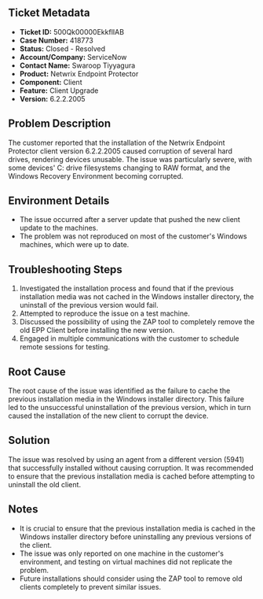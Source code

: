 ## Ticket Metadata
- **Ticket ID:** 500Qk00000EkkflIAB
- **Case Number:** 418773
- **Status:** Closed - Resolved
- **Account/Company:** ServiceNow
- **Contact Name:** Swaroop Tiyyagura
- **Product:** Netwrix Endpoint Protector
- **Component:** Client
- **Feature:** Client Upgrade
- **Version:** 6.2.2.2005

## Problem Description
The customer reported that the installation of the Netwrix Endpoint Protector client version 6.2.2.2005 caused corruption of several hard drives, rendering devices unusable. The issue was particularly severe, with some devices' C: drive filesystems changing to RAW format, and the Windows Recovery Environment becoming corrupted.

## Environment Details
- The issue occurred after a server update that pushed the new client update to the machines.
- The problem was not reproduced on most of the customer's Windows machines, which were up to date.

## Troubleshooting Steps
1. Investigated the installation process and found that if the previous installation media was not cached in the Windows installer directory, the uninstall of the previous version would fail.
2. Attempted to reproduce the issue on a test machine.
3. Discussed the possibility of using the ZAP tool to completely remove the old EPP Client before installing the new version.
4. Engaged in multiple communications with the customer to schedule remote sessions for testing.

## Root Cause
The root cause of the issue was identified as the failure to cache the previous installation media in the Windows installer directory. This failure led to the unsuccessful uninstallation of the previous version, which in turn caused the installation of the new client to corrupt the device.

## Solution
The issue was resolved by using an agent from a different version (5941) that successfully installed without causing corruption. It was recommended to ensure that the previous installation media is cached before attempting to uninstall the old client.

## Notes
- It is crucial to ensure that the previous installation media is cached in the Windows installer directory before uninstalling any previous versions of the client.
- The issue was only reported on one machine in the customer's environment, and testing on virtual machines did not replicate the problem.
- Future installations should consider using the ZAP tool to remove old clients completely to prevent similar issues.
